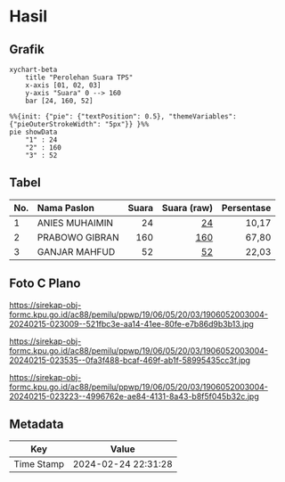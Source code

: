# Hasil

## Grafik

```mermaid
xychart-beta
    title "Perolehan Suara TPS"
    x-axis [01, 02, 03]
    y-axis "Suara" 0 --> 160
    bar [24, 160, 52]
```

```mermaid
%%{init: {"pie": {"textPosition": 0.5}, "themeVariables": {"pieOuterStrokeWidth": "5px"}} }%%
pie showData
    "1" : 24
    "2" : 160
    "3" : 52
```

## Tabel

| No. | Nama Paslon    | Suara | Suara (raw) | Persentase |
|:--- |:-------------- | -----:| -----------:| ----------:|
| 1   | ANIES MUHAIMIN | 24    | [24][p-1]   | 10,17      |
| 2   | PRABOWO GIBRAN | 160   | [160][p-2]  | 67,80      |
| 3   | GANJAR MAHFUD  | 52    | [52][p-3]   | 22,03      |


[p-1]: https://github.com/gigit-pemilu/pemilu-2024-19-kepulauan-bangka-belitung/blob/main/pilpres/hitung-suara/sub/19-kepulauan-bangka-belitung/sub/06-belitung-timur/sub/05-damar/sub/2003-burong-mandi/sub/004-tps/sub/paslon-1.txt
[p-2]: https://github.com/gigit-pemilu/pemilu-2024-19-kepulauan-bangka-belitung/blob/main/pilpres/hitung-suara/sub/19-kepulauan-bangka-belitung/sub/06-belitung-timur/sub/05-damar/sub/2003-burong-mandi/sub/004-tps/sub/paslon-2.txt
[p-3]: https://github.com/gigit-pemilu/pemilu-2024-19-kepulauan-bangka-belitung/blob/main/pilpres/hitung-suara/sub/19-kepulauan-bangka-belitung/sub/06-belitung-timur/sub/05-damar/sub/2003-burong-mandi/sub/004-tps/sub/paslon-3.txt

## Foto C Plano

https://sirekap-obj-formc.kpu.go.id/ac88/pemilu/ppwp/19/06/05/20/03/1906052003004-20240215-023009--521fbc3e-aa14-41ee-80fe-e7b86d9b3b13.jpg

https://sirekap-obj-formc.kpu.go.id/ac88/pemilu/ppwp/19/06/05/20/03/1906052003004-20240215-023535--0fa3f488-bcaf-469f-ab1f-58995435cc3f.jpg

https://sirekap-obj-formc.kpu.go.id/ac88/pemilu/ppwp/19/06/05/20/03/1906052003004-20240215-023223--4996762e-ae84-4131-8a43-b8f5f045b32c.jpg


## Metadata

| Key        | Value               |
| ---------- | ------------------- |
| Time Stamp | 2024-02-24 22:31:28 |



